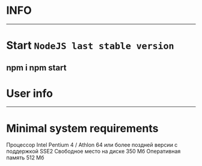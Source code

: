 # INFO


-----
# Start `NodeJS last stable version`

npm i
npm start
----

# User info


---

# Minimal system requirements
Процессор	Intel Pentium 4 / Athlon 64 или более поздней версии с поддержкой SSE2
Свободное место на диске	350 Мб
Оперативная память	512 Mб
